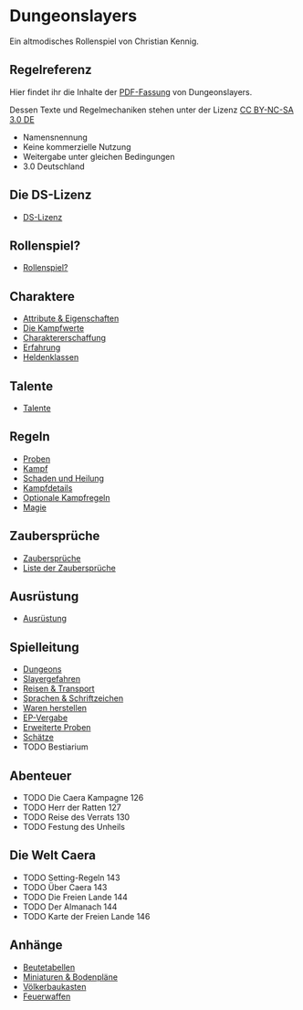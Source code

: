 # Dungeonslayers

Ein altmodisches Rollenspiel von Christian Kennig.

## Regelreferenz

Hier findet ihr die Inhalte der [PDF-Fassung](https://www.dungeonslayers.net/produkte/dungeonslayers-grundregelwerk/) von Dungeonslayers.

Dessen Texte und Regelmechaniken stehen unter der Lizenz [CC BY-NC-SA 3.0 DE](http://creativecommons.org/licenses/by-nc-sa/3.0/de/)

- Namensnennung
- Keine kommerzielle Nutzung
- Weitergabe unter gleichen Bedingungen 
- 3.0 Deutschland

## Die DS-Lizenz

- [DS-Lizenz](ds-lizenz.md)

## Rollenspiel?

- [Rollenspiel?](rollenspiel.md)

## Charaktere

- [Attribute & Eigenschaften](charaktere-attribute-eigenschaften.md)
- [Die Kampfwerte](charaktere-attribute-eigenschaften.md#die-kampfwerte)
- [Charaktererschaffung](charaktere-charaktererschaffung.md)
- [Erfahrung](charaktere-erfahrung.md)
- [Heldenklassen](charaktere-heldenklassen.md)

## Talente

- [Talente](talente.md)

## Regeln

- [Proben](regeln-proben.md)
- [Kampf](regeln-kampf.md)
- [Schaden und Heilung](regeln-schaden-heilung.md)
- [Kampfdetails](regeln-kampfdetails.md)
- [Optionale Kampfregeln](regeln-kampfdetails.md#optionale-kampfregeln)
- [Magie](regeln-magie.md)

## Zaubersprüche

- [Zaubersprüche](zaubersprueche.md)
- [Liste der Zaubersprüche](../index-zauber.md)

## Ausrüstung

- [Ausrüstung](ausruestung.md)

## Spielleitung

- [Dungeons](spielleitung-dungeons.md)
- [Slayergefahren](spielleitung-slayergefahren.md)
- [Reisen & Transport](spielleitung-reisen-transport.md)
- [Sprachen & Schriftzeichen](spielleitung-sprachen-ep-vergabe.md)
- [Waren herstellen](spielleitung-waren-herstellen.md)
- [EP-Vergabe](spielleitung-sprachen-ep-vergabe.md#ep-vergabe)
- [Erweiterte Proben](spielleitung-erweiterte-proben.md)
- [Schätze](spielleitung-schaetze.md)
- TODO Bestiarium

## Abenteuer

- TODO Die Caera Kampagne 126
- TODO Herr der Ratten 127
- TODO Reise des Verrats 130
- TODO Festung des Unheils

## Die Welt Caera

- TODO Setting-Regeln 143
- TODO Über Caera 143
- TODO Die Freien Lande 144
- TODO Der Almanach 144
- TODO Karte der Freien Lande 146

## Anhänge

- [Beutetabellen](anhang-beutetabellen.md)
- [Miniaturen & Bodenpläne](anhang-miniaturen-bodenplaene.md) 
- [Völkerbaukasten](anhang-voelkerbaukasten.md)
- [Feuerwaffen](anhang-feuerwaffen.md)